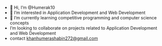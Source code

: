 - 👋 Hi, I’m @Humerak10
- 👀 I’m interested in Application Development and Web Development
- 🌱 I’m currently learning competitive programming and computer science concepts
-  I’m looking to collaborate on projects related to Application Development and Web Development
- contact khanhumerashabin272@gmail.com

<!---
Humerak10/Humerak10 is a ✨ special ✨ repository because its `README.md` (this file) appears on your GitHub profile.
You can click the Preview link to take a look at your changes.
--->
